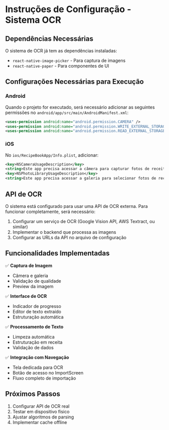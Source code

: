 # Instruções de Configuração - Sistema OCR

## Dependências Necessárias

O sistema de OCR já tem as dependências instaladas:
- `react-native-image-picker` - Para captura de imagens
- `react-native-paper` - Para componentes de UI

## Configurações Necessárias para Execução

### Android

Quando o projeto for executado, será necessário adicionar as seguintes permissões no `android/app/src/main/AndroidManifest.xml`:

```xml
<uses-permission android:name="android.permission.CAMERA" />
<uses-permission android:name="android.permission.WRITE_EXTERNAL_STORAGE" />
<uses-permission android:name="android.permission.READ_EXTERNAL_STORAGE" />
```

### iOS

No `ios/RecipeBookApp/Info.plist`, adicionar:

```xml
<key>NSCameraUsageDescription</key>
<string>Este app precisa acessar a câmera para capturar fotos de receitas</string>
<key>NSPhotoLibraryUsageDescription</key>
<string>Este app precisa acessar a galeria para selecionar fotos de receitas</string>
```

## API de OCR

O sistema está configurado para usar uma API de OCR externa. Para funcionar completamente, será necessário:

1. Configurar um serviço de OCR (Google Vision API, AWS Textract, ou similar)
2. Implementar o backend que processa as imagens
3. Configurar as URLs da API no arquivo de configuração

## Funcionalidades Implementadas

✅ **Captura de Imagem**
- Câmera e galeria
- Validação de qualidade
- Preview da imagem

✅ **Interface de OCR**
- Indicador de progresso
- Editor de texto extraído
- Estruturação automática

✅ **Processamento de Texto**
- Limpeza automática
- Estruturação em receita
- Validação de dados

✅ **Integração com Navegação**
- Tela dedicada para OCR
- Botão de acesso no ImportScreen
- Fluxo completo de importação

## Próximos Passos

1. Configurar API de OCR real
2. Testar em dispositivo físico
3. Ajustar algoritmos de parsing
4. Implementar cache offline